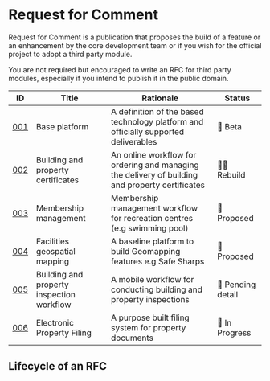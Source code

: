 # Request for Comment

Request for Comment is a publication that proposes the build of a feature or an enhancement by the core development team or if you wish for the official project to adopt a third party module.

You are not required but encouraged to write an RFC for third party modules, especially if you intend to publish it in the public domain.

ID | Title | Rationale | Status
--- | --- | --- | --- 
[001](RFC-001.md) | Base platform | A definition of the based technology platform and officially supported deliverables | 🧪 Beta
[002](RFC-002.md) | Building and property certificates | An online workflow for ordering and managing the delivery of building and property certificates | 👷‍♀️ Rebuild
[003](RFC-003.md) | Membership management | Membership management workflow for recreation centres (e.g swimming pool) | 📃 Proposed
[004](RFC-004.md) | Facilities geospatial mapping | A baseline platform to build Geomapping features e.g Safe Sharps | 📃 Proposed
[005](RFC-005.md) | Building and property inspection workflow | A mobile workflow for conducting building and property inspections | 🛑 Pending detail 
[006](RFC-006.md) | Electronic Property Filing | A purpose built filing system for property documents | 🚧 In Progress 

## Lifecycle of an RFC

